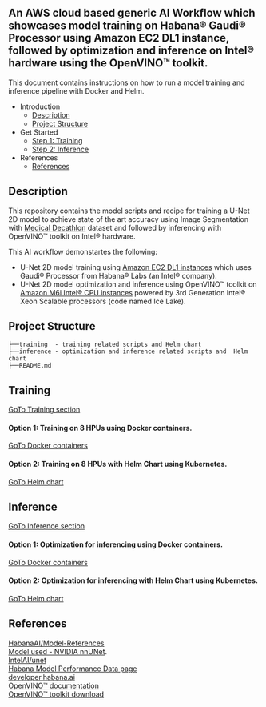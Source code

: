 ## An AWS cloud based generic AI Workflow which showcases model training on Habana® Gaudi® Processor using Amazon EC2 DL1 instance, followed by optimization and inference on  Intel® hardware using the OpenVINO™ toolkit.
This document contains instructions on how to run a model training and inference pipeline with Docker and Helm.

*	Introduction
    *	[Description](#Description)
    *	[Project Structure](#project-structure)
*	Get Started
    *	[Step 1: Training](#training)
    *	[Step 2: Inference](#inference)
* References
    *	[References](#references)

## Description
This repository contains the model scripts and recipe for training a U-Net 2D model to achieve state of the art accuracy using Image Segmentation with [Medical Decathlon](http://medicaldecathlon.com/) dataset and followed by inferencing with OpenVINO™ toolkit on  Intel® hardware. <br />

This AI workflow demonstartes the following: <br />
- U-Net 2D model training using [Amazon EC2 DL1 instances](https://aws.amazon.com/ec2/instance-types/dl1/) which uses Gaudi® Processor from Habana® Labs (an  Intel® company). <br />
- U-Net 2D model optimization and inference using OpenVINO™ toolkit on [Amazon M6i  Intel® CPU instances](https://aws.amazon.com/ec2/instance-types/m6i/) powered by 3rd Generation Intel® Xeon Scalable processors (code named Ice Lake). <br />

## Project Structure
```
├──training  - training related scripts and Helm chart
├──inference - optimization and inference related scripts and  Helm chart
├──README.md
```

## Training
[GoTo Training section](https://github.com/intel/cv-training-and-inference-openvino/tree/main/gaudi-segmentation-unet-ptq/training#training)

#### Option 1: Training on 8 HPUs using Docker containers.
[GoTo Docker containers](https://github.com/intel/cv-training-and-inference-openvino/tree/main/gaudi-segmentation-unet-ptq/training#option-1-training-on-8-hpus-using-docker-containers)
#### Option 2: Training on 8 HPUs with Helm Chart using Kubernetes.
[GoTo Helm chart](https://github.com/intel/cv-training-and-inference-openvino/tree/main/gaudi-segmentation-unet-ptq/training#option-2-training-on-8-hpus-with-helm-chart-using-kubernetes)

## Inference
[GoTo Inference section](https://github.com/intel/cv-training-and-inference-openvino/tree/main/gaudi-segmentation-unet-ptq/inference/onnx-to-ir-optimization#inference)
#### Option 1: Optimization for inferencing using Docker containers.
[GoTo Docker containers](https://github.com/intel/cv-training-and-inference-openvino/tree/main/gaudi-segmentation-unet-ptq/inference/onnx-to-ir-optimization#option-1-optimization-for-inferencing-using-docker-containers)
#### Option 2: Optimization for inferencing with Helm Chart using Kubernetes.
[GoTo Helm chart](https://github.com/intel/cv-training-and-inference-openvino/tree/main/gaudi-segmentation-unet-ptq/inference/onnx-to-ir-optimization#option-2-optimization-for-inferencing-with-helm-chart-using-kubernetes)

## References
[HabanaAI/Model-References](https://github.com/HabanaAI/Model-References/tree/master/PyTorch/computer_vision/segmentation/Unet) <br />
[Model used - NVIDIA nnUNet](https://github.com/NVIDIA/DeepLearningExamples/tree/2b20ca80cf7f08585e90a11c5b025fa42e4866c8/PyTorch/Segmentation/nnUNet). <br />
[IntelAI/unet](https://github.com/IntelAI/unet) <br />
[Habana Model Performance Data page](https://developer.habana.ai/resources/habana-training-models/#performance) <br />
[developer.habana.ai](https://developer.habana.ai/resources) <br />
[OpenVINO™ documentation](https://docs.openvino.ai/latest/index.html) <br />
[OpenVINO™ toolkit download](https://www.intel.com/content/www/us/en/developer/tools/openvino-toolkit/overview.html) <br />
